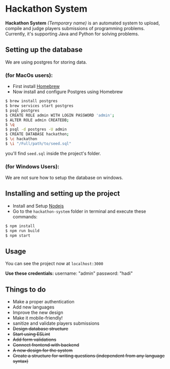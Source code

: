 <!-- markdownlint-disable MD001 MD014 -->

# Hackathon System
**Hackathon System** *(Temporary name)* is an automated system to upload, compile and judge players submissions of programming problems. Currently, it's supporting Java and Python for solving problems.

## Setting up the database
We are using postgres for storing data.
### (for MacOs users):
- First install [Homebrew](https://brew.sh/)
- Now install and configure Postgres using Homebrew
```bash
$ brew install postgres
$ brew services start postgres
$ psql postgres
$ CREATE ROLE admin WITH LOGIN PASSWORD 'admin';
$ ALTER ROLE admin CREATEDB;
$ \q
$ psql -d postgres -U admin
$ CREATE DATABASE hackathon;
$ \c hackathon
$ \i "/Full/path/to/seed.sql"
```
you'll find `seed.sql` inside the project's folder.
### (for Windows Users):
We are not sure how to setup the database on windows.

## Installing and setting up the project
- Install and Setup [Nodejs](http://nodejs.org)
- Go to the `hackathon-system` folder in terminal and execute these commands:
```bash
$ npm install
$ npm run build
$ npm start
```

## Usage

You can see the project now at `localhost:3000`

**Use these credentials:**
username: "admin"
password: "hadi"

## Things to do

- Make a proper authentication
- Add new languages
- Improve the new design
- Make it mobile-friendly!
- sanitize and validate players submissions
- ~~Design database structure~~
- ~~Start using ESLint~~
- ~~Add form validations~~
- ~~Connect frontend with backend~~
- ~~A new design for the system~~
- ~~Create a structure for writing questions (independent from any language syntax)~~
